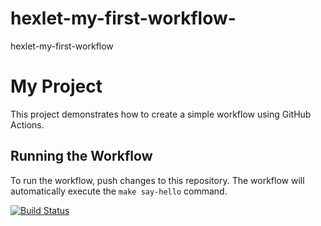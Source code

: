 # hexlet-my-first-workflow-

hexlet-my-first-workflow

# My Project

This project demonstrates how to create a simple workflow using GitHub Actions.

## Running the Workflow

To run the workflow, push changes to this repository. The workflow will automatically execute the `make say-hello` command.

[![Build Status](https://github.com/pavlovkeith/hexlet-my-first-workflow/actions/workflows/hello_world.yml/badge.svg?branch=main)](https://github.com/pavlovkeith/hexlet-my-first-workflow/actions/workflows/hello_world.yml)
